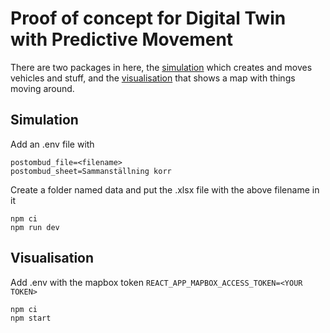 # Proof of concept for Digital Twin with Predictive Movement

There are two packages in here, the [simulation](packages/simulation-engine) which creates and moves vehicles and stuff, and the [visualisation](packages/visualisation) that shows a map with things moving around.

## Simulation

Add an .env file with 
```
postombud_file=<filename>
postombud_sheet=Sammanställning korr
```

Create a folder named data and put the .xlsx file with the above filename in it

```
npm ci
npm run dev
```

## Visualisation

Add .env with the mapbox token `REACT_APP_MAPBOX_ACCESS_TOKEN=<YOUR TOKEN>`

```
npm ci
npm start
```


